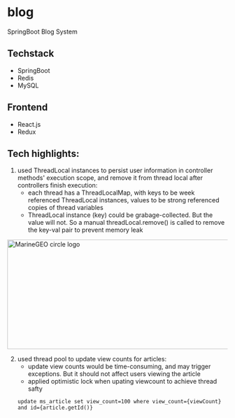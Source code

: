 # blog

SpringBoot Blog System

## Techstack

* SpringBoot
* Redis
* MySQL

## Frontend

* React.js
* Redux


## Tech highlights:
1. used ThreadLocal instances to persist user information in controller methods' execution scope, and remove it from thread local after controllers finish execution:
    * each thread has a ThreadLocalMap, with keys to be week referenced ThreadLocal instances, values to be strong referenced copies of thread variables
    * ThreadLocal instance (key) could be grabage-collected. But the value will not. So a manual threadLocal.remove() is called to remove the key-val pair to prevent memory leak
    
<img src="https://user-images.githubusercontent.com/46456200/185763633-2979512e-7fb3-4aaf-8ff6-94514a7afb33.png" alt="MarineGEO circle logo" style="height: 250px; width:550px;"/>

<br/>

2. used thread pool to update view counts for articles:
   * update view counts would be time-consuming, and may trigger exceptions. But it should not affect users viewing the article
   * applied optimistic lock when upating viewcount to achieve thread safty
   ```
   update ms_article set view_count=100 where view_count={viewCount} and id={article.getId()}
   ```
